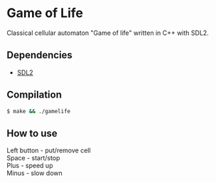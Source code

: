 # Game of Life

Classical cellular automaton "Game of life" written in C++ with SDL2.

## Dependencies
* [SDL2](https://www.libsdl.org/)

## Compilation
```bash
$ make && ./gamelife
```

## How to use
Left button - put/remove cell  
Space - start/stop  
Plus - speed up  
Minus - slow down
